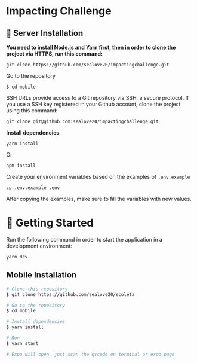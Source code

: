 # Impacting Challenge

## :construction_worker: Server Installation

**You need to install [Node.js](https://nodejs.org/en/download/) and [Yarn](https://yarnpkg.com/) first, then in order to clone the project via HTTPS, run this command:**

```
git clone https://github.com/sealove20/impactingchallenge.git
```

Go to the repository
```
$ cd mobile
```


SSH URLs provide access to a Git repository via SSH, a secure protocol. If you use a SSH key registered in your Github account, clone the project using this command:

```
git clone git@github.com:sealove20/impactingchallenge.git
```

**Install dependencies**

```
yarn install
```

Or

```
npm install
```

Create your environment variables based on the examples of ```.env.example```

```
cp .env.example .env
```

After copying the examples, make sure to fill the variables with new values.

# :runner: Getting Started

Run the following command in order to start the application in a development environment:

```yarn dev```


## Mobile Installation

```bash
# Clone this repository
$ git clone https://github.com/sealove20/ecoleta

# Go to the repository
$ cd mobile

# Install dependencies
$ yarn install

# Run
$ yarn start

# Expo will open, just scan the qrcode on terminal or expo page

